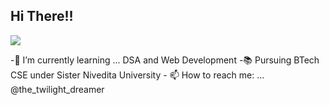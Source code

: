 <h2> Hi There!! </h2>
<p>
  <img src = "https://media0.giphy.com/media/LHZyixOnHwDDy/giphy.gif?cid=ecf05e47ggsbswd0m26fn00r26rokdvxsb1kqk2h2oxsnxdd&rid=giphy.gif&ct=g">
</p>

<p>
  -🌱 I’m currently learning ... DSA and Web Development
  -📚 Pursuing BTech CSE under Sister Nivedita University
  - 📫 How to reach me: ... @the_twilight_dreamer
</p>

